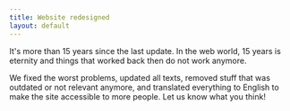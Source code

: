 ```yaml
---
title: Website redesigned
layout: default
---
```

It's more than 15 years since the last update. In the web world, 15 years is
eternity and things that worked back then do not work anymore.

We fixed the worst problems, updated all texts, removed stuff that was outdated
or not relevant anymore, and translated everything to English to make the site
accessible to more people. Let us know what you think!
